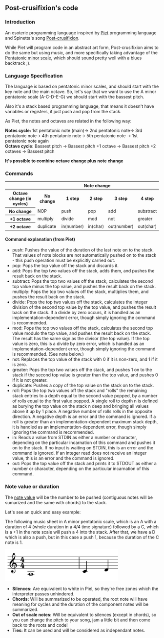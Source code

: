 ## Post-crusifixion's code

### Introduction

An esoteric programming language inspired by [Piet](https://www.dangermouse.net/esoteric/piet.html) programming language and Spinetta's song [Post-crusifixion](https://www.youtube.com/watch?v=oc23xuIFdoM).

While Piet will program code in an abstract art form, Post-crusifixion aims to do the same but using music, and more specifically taking advantage 
of the [Pentatonic minor scale](https://en.wikipedia.org/wiki/Pentatonic_scale), which should sound pretty well with a blues backtrack ;).

### Language Specification

The language is based on pentatonic minor scales, and should start with the key note and the main octave.
So, let's say that we want to use the A minor pentatonic scale (A-C-D-E-G) we should start with the bassest pitch.

Also it's a stack based programming language, that means it doesn't have variables or registers, it just push and pop from the stack.

As Piet, the notes and octaves are related in the following way:

**Notes cycle:** 1st pentatonic note (main)-> 2nd pentatonic note-> 3rd pentatonic note-> 4th pentatonic note-> 5th pentatonic note -> 1st pentatonic note again  
**Octave cycle:** Bassest pitch -> Bassest pitch +1 octave -> Bassest pitch +2 octaves -> Bassest pitch

**It's possible to combine octave change plus note change**

### Commands

<table>
<tr>
  <th></th>
  <th colspan="5">Note change</th>
</tr>
<tr>
  <th>Octave change (in cycles)</th>
  <th>No change</th>
  <th>1 step</th>
  <th>2 step</th>
  <th>3 step</th>
  <th>4 step</th>
</tr>
<tr>
  <th>No change</th>
  <td>NOP</td>
  <td>push</td>
  <td>pop</td>
  <td>add</td>
  <td>substract</td>
</tr>
<tr>
  <th>+1 octave</th>
  <td>multiply</td>
  <td>divide</td>
  <td>mod</td>
  <td>not</td>
  <td>greater</td>
</tr>
<tr>
  <th>+2 octave</th>
  <td>duplicate</td>
  <td>in(number)</td>
  <td>in(char)</td>
  <td>out(number)</td>
  <td>out(char)</td>
</tr>
</table>  


#### Command explanation (from Piet)

- push: Pushes the value of the duration of the last note on to the stack. That values of note blocks are not automatically pushed on to the stack - this push operation must be explicitly carried out.
- pop: Pops the top value off the stack and discards it.
- add: Pops the top two values off the stack, adds them, and pushes the result back on the stack.
- subtract: Pops the top two values off the stack, calculates the second top value minus the top value, and pushes the result back on the stack.
multiply: Pops the top two values off the stack, multiplies them, and pushes the result back on the stack.
- divide: Pops the top two values off the stack, calculates the integer division of the second top value by the top value, and pushes the result back on the stack. If a divide by zero occurs, it is handled as an implementation-dependent error, though simply ignoring the command is recommended.
- mod: Pops the top two values off the stack, calculates the second top value modulo the top value, and pushes the result back on the stack. The result has the same sign as the divisor (the top value). If the top value is zero, this is a divide by zero error, which is handled as an implementation-dependent error, though simply ignoring the command is recommended. (See note below.)
- not: Replaces the top value of the stack with 0 if it is non-zero, and 1 if it is zero.
- greater: Pops the top two values off the stack, and pushes 1 on to the stack if the second top value is greater than the top value, and pushes 0 if it is not greater.
- duplicate: Pushes a copy of the top value on the stack on to the stack.
- roll: Pops the top two values off the stack and "rolls" the remaining stack entries to a depth equal to the second value popped, by a number of rolls equal to the first value popped. A single roll to depth n is defined as burying the top value on the stack n deep and bringing all values above it up by 1 place. A negative number of rolls rolls in the opposite direction. A negative depth is an error and the command is ignored. If a roll is greater than an implementation-dependent maximum stack depth, it is handled as an implementation-dependent error, though simply ignoring the command is recommended.
- in: Reads a value from STDIN as either a number or character, depending on the particular incarnation of this command and pushes it on to the stack. If no input is waiting on STDIN, this is an error and the command is ignored. If an integer read does not receive an integer value, this is an error and the command is ignored.
- out: Pops the top value off the stack and prints it to STDOUT as either a number or character, depending on the particular incarnation of this command.

### Note value or duration

The [note value](https://en.wikipedia.org/wiki/Note_value) will be the number to be pushed (contiguous notes will be sumarized and the same with chords) to the stack.

Let's see an quick and easy example:

The following music sheet in A minor pentatonic scale, which is an A with a duration of 4 (whole duration in a 4/4 time signature) followed by a C, which is a +1 in
the note scale will push a 4 into the stack. After that, we have a D which is also a push, but in this case a push 1, because the duration of the C note is 1.

![quick example sheet](imgs/quick-example.png)

- **Silences:** Are equivalent to white in Piel, so they're free zones which the interpreter passes unhindered.
- **Chords:** Will be summarized to be operated, the root note will have meaning for cycles and the duration of the component notes will be summarized.
- **Out of scale notes:** Will be equivalent to silences (except in chords), so you can change the pitch to your song, jam a little bit and then come back to the roots and code!
- **Ties:**  It can be used and will be considered as independant notes.